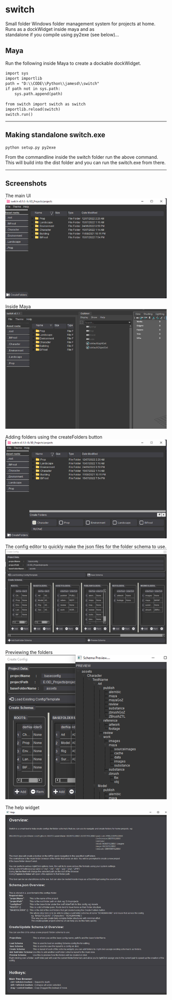 # switch
Small folder Windows folder management system for projects at home. Runs as a dockWidget inside maya and as <br>
standalone if you compile using py2exe (see below)...

## Maya
Run the following inside Maya to create a dockable dockWidget.

````
import sys
import importlib
path = "D:\\CODE\\Python\\jamesd\\switch"
if path not in sys.path:
    sys.path.append(path)

from switch import switch as switch
importlib.reload(switch)
switch.run()
````
____

## Making standalone switch.exe  
````
python setup.py py2exe
````
From the commandline inside the switch folder run the above command.<br> 
This will build into the dist folder and you can run the switch.exe from there.

____

Screenshots
-----------

The main UI<br>
![main_ui](media/main_ui_ss.png)

Inside Maya<br>
![main_ui](media/mayadock_ss.png)

Adding folders using the createFolders button<br>
![main_ui](media/createFolders_ui_ss.png)

The config editor to quickly make the json files for the folder schema to use.<br>
![main_ui](media/createConfig_ui_ss.png)

Previewing the folders<br>
![main_ui](media/preview_ui_ss.png)

The help widget<br>
![main_ui](media/help_ui_ss.png)
